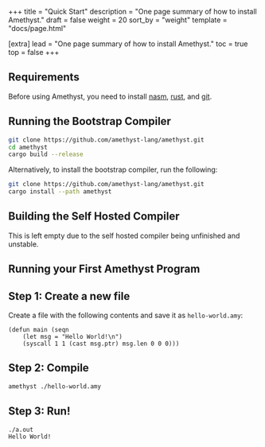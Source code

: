 +++
title = "Quick Start"
description = "One page summary of how to install Amethyst."
draft = false
weight = 20
sort_by = "weight"
template = "docs/page.html"

[extra]
lead = "One page summary of how to install Amethyst."
toc = true
top = false
+++

## Requirements

Before using Amethyst, you need to install [nasm](https://nasm.us/index.php), [rust](https://www.rust-lang.org/), and [git](https://git-scm.com/).

## Running the Bootstrap Compiler

```bash
git clone https://github.com/amethyst-lang/amethyst.git
cd amethyst
cargo build --release
```

Alternatively, to install the bootstrap compiler, run the following:
```bash
git clone https://github.com/amethyst-lang/amethyst.git
cargo install --path amethyst
```

## Building the Self Hosted Compiler

This is left empty due to the self hosted compiler being unfinished and unstable.

## Running your First Amethyst Program

## Step 1: Create a new file

Create a file with the following contents and save it as `hello-world.amy`:

```amethyst
(defun main (seqn
    (let msg = "Hello World!\n")
    (syscall 1 1 (cast msg.ptr) msg.len 0 0 0)))
```

## Step 2: Compile

```bash
amethyst ./hello-world.amy
```

## Step 3: Run!

```bash
./a.out
Hello World!
```
